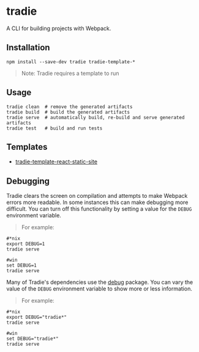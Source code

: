 # tradie

A CLI for building projects with Webpack.

## Installation

    npm install --save-dev tradie tradie-template-*
    
  > Note: Tradie requires a template to run
    
## Usage

    tradie clean  # remove the generated artifacts
    tradie build  # build the generated artifacts
    tradie serve  # automatically build, re-build and serve generated artifacts
    tradie test   # build and run tests

## Templates

- [tradie-template-react-static-site](https://www.npmjs.com/package/tradie-template-react-static-site)

## Debugging

Tradie clears the screen on compilation and attempts to make Webpack errors more readable. In some instances this can 
make debugging more difficult. You can turn off this functionality by setting a value for the `DEBUG` environment variable.

> For example:
```
#*nix
export DEBUG=1
tradie serve

#win
set DEBUG=1
tradie serve
```

Many of Tradie's dependencies use the [debug](https://www.npmjs.com/package/debug) package. You can vary the value of 
the `DEBUG` environment variable to show 
more or less information. 

> For example:
```
#*nix
export DEBUG="tradie*"
tradie serve

#win
set DEBUG="tradie*"
tradie serve
```
